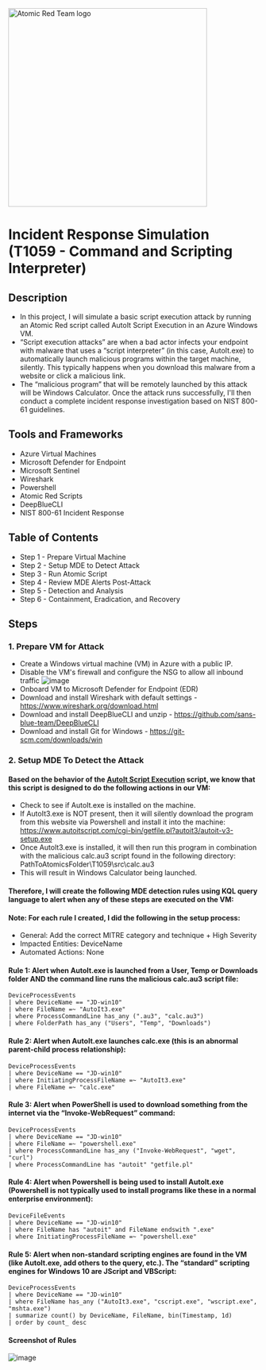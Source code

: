 
<img width="400" src="https://github.com/user-attachments/assets/7eab7f34-ad1c-423d-93bb-3b66b8043ecb" alt="Atomic Red Team logo"/>

# Incident Response Simulation (T1059 - Command and Scripting Interpreter)

## Description
- In this project, I will simulate a basic script execution attack by running an Atomic Red script called AutoIt Script Execution in an Azure Windows VM.
- “Script execution attacks” are when a bad actor infects your endpoint with malware that uses a “script interpreter” (in this case, AutoIt.exe) to automatically launch malicious programs within the target machine, silently. This typically happens when you download this malware from a website or click a malicious link.
- The “malicious program” that will be remotely launched by this attack will be Windows Calculator. Once the attack runs successfully, I'll then conduct a complete incident response investigation based on NIST 800-61 guidelines.

## Tools and Frameworks
- Azure Virtual Machines
- Microsoft Defender for Endpoint
- Microsoft Sentinel
- Wireshark
- Powershell
- Atomic Red Scripts
- DeepBlueCLI
- NIST 800-61 Incident Response

## Table of Contents
- Step 1 - Prepare Virtual Machine
- Step 2 - Setup MDE to Detect Attack
- Step 3 - Run Atomic Script
- Step 4 - Review MDE Alerts Post-Attack
- Step 5 - Detection and Analysis
- Step 6 - Containment, Eradication, and Recovery

## Steps

### 1. Prepare VM for Attack
- Create a Windows virtual machine (VM) in Azure with a public IP.
- Disable the VM's firewall and configure the NSG to allow all inbound traffic
  ![image](https://github.com/user-attachments/assets/8d2efd9f-5134-4e4b-9bc9-a746f0eab8fe)
- Onboard VM to Microsoft Defender for Endpoint (EDR)
- Download and install Wireshark with default settings - https://www.wireshark.org/download.html
- Download and install DeepBlueCLI and unzip - https://github.com/sans-blue-team/DeepBlueCLI
- Download and install Git for Windows - https://git-scm.com/downloads/win

### 2. Setup MDE To Detect the Attack
#### Based on the behavior of the [AutoIt Script Execution](https://www.atomicredteam.io/atomic-red-team/atomics/T1059#atomic-test-1---autoit-script-execution) script, we know that this script is designed to do the following actions in our VM:
- Check to see if AutoIt.exe is installed on the machine.
- If AutoIt3.exe is NOT present, then it will silently download the program from this website via Powershell and install it into the machine: https://www.autoitscript.com/cgi-bin/getfile.pl?autoit3/autoit-v3-setup.exe
- Once Autolt3.exe is installed, it will then run this program in combination with the malicious calc.au3 script found in the following directory: PathToAtomicsFolder\T1059\src\calc.au3
- This will result in Windows Calculator being launched.
#### Therefore, I will create the following MDE detection rules using KQL query language to alert when any of these steps are executed on the VM:
#### Note: For each rule I created, I did the following in the setup process:
- General: Add the correct MITRE category and technique + High Severity
- Impacted Entities: DeviceName
- Automated Actions: None

#### Rule 1: Alert when AutoIt.exe is launched from a User, Temp or Downloads folder AND the command line runs the malicious calc.au3 script file:
```kql
DeviceProcessEvents
| where DeviceName == "JD-win10"
| where FileName =~ "AutoIt3.exe"
| where ProcessCommandLine has_any (".au3", "calc.au3")
| where FolderPath has_any ("Users", "Temp", "Downloads")
```
#### Rule 2: Alert when Autolt.exe launches calc.exe (this is an abnormal parent-child process relationship):
```kql
DeviceProcessEvents
| where DeviceName == "JD-win10"
| where InitiatingProcessFileName =~ "AutoIt3.exe"
| where FileName =~ "calc.exe"
```
#### Rule 3: Alert when PowerShell is used to download something from the internet via the “Invoke-WebRequest” command:
```kql
DeviceProcessEvents
| where DeviceName == "JD-win10"
| where FileName =~ "powershell.exe"
| where ProcessCommandLine has_any ("Invoke-WebRequest", "wget", "curl")
| where ProcessCommandLine has "autoit" "getfile.pl"
```
#### Rule 4: Alert when Powershell is being used to install Autolt.exe (Powershell is not typically used to install programs like these in a normal enterprise environment):
```kql
DeviceFileEvents
| where DeviceName == "JD-win10"
| where FileName has "autoit" and FileName endswith ".exe"
| where InitiatingProcessFileName =~ "powershell.exe"
```
#### Rule 5: Alert when non-standard scripting engines are found in the VM (like Autolt.exe, add others to the query, etc.). The “standard” scripting engines for Windows 10 are JScript and VBScript:
```kql
DeviceProcessEvents
| where DeviceName == "JD-win10"
| where FileName has_any ("AutoIt3.exe", "cscript.exe", "wscript.exe", "mshta.exe")
| summarize count() by DeviceName, FileName, bin(Timestamp, 1d)
| order by count_ desc
```
#### Screenshot of Rules
![image](https://github.com/user-attachments/assets/d9a42627-ee74-4b21-bd6f-0e1b5cb2a3f1)
